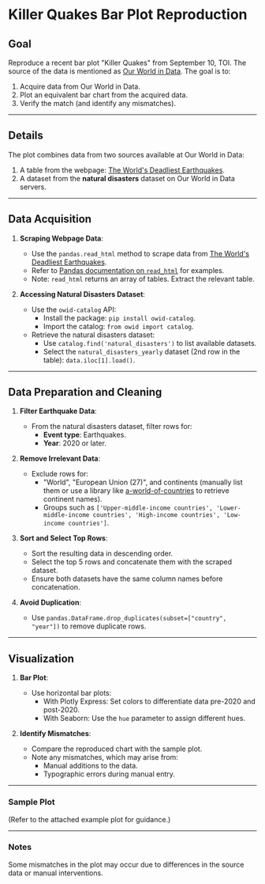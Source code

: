 # Killer Quakes Bar Plot Reproduction

## Goal
Reproduce a recent bar plot "Killer Quakes" from September 10, TOI. The source of the data is mentioned as [Our World in Data](https://ourworldindata.org). The goal is to:
1. Acquire data from Our World in Data.
2. Plot an equivalent bar chart from the acquired data.
3. Verify the match (and identify any mismatches).

---

## Details
The plot combines data from two sources available at Our World in Data:
1. A table from the webpage: [The World's Deadliest Earthquakes](https://ourworldindata.org/the-worlds-deadliest-earthquakes).
2. A dataset from the **natural disasters** dataset on Our World in Data servers.

---

## Data Acquisition
1. **Scraping Webpage Data**:
   - Use the `pandas.read_html` method to scrape data from [The World's Deadliest Earthquakes](https://ourworldindata.org/the-worlds-deadliest-earthquakes).
   - Refer to [Pandas documentation on `read_html`](https://pandas.pydata.org/docs/user_guide/io.html#html) for examples.
   - Note: `read_html` returns an array of tables. Extract the relevant table.

2. **Accessing Natural Disasters Dataset**:
   - Use the `owid-catalog` API:
     - Install the package: `pip install owid-catalog`.
     - Import the catalog: `from owid import catalog`.
   - Retrieve the natural disasters dataset:
     - Use `catalog.find('natural_disasters')` to list available datasets.
     - Select the `natural_disasters_yearly` dataset (2nd row in the table): `data.iloc[1].load()`.

---

## Data Preparation and Cleaning
1. **Filter Earthquake Data**:
   - From the natural disasters dataset, filter rows for:
     - **Event type**: Earthquakes.
     - **Year**: 2020 or later.

2. **Remove Irrelevant Data**:
   - Exclude rows for:
     - "World", "European Union (27)", and continents (manually list them or use a library like [a-world-of-countries](https://pypi.org/project/a-world-of-countries/) to retrieve continent names).
     - Groups such as `['Upper-middle-income countries', 'Lower-middle-income countries', 'High-income countries', 'Low-income countries']`.

3. **Sort and Select Top Rows**:
   - Sort the resulting data in descending order.
   - Select the top 5 rows and concatenate them with the scraped dataset.
   - Ensure both datasets have the same column names before concatenation.

4. **Avoid Duplication**:
   - Use `pandas.DataFrame.drop_duplicates(subset=["country", "year"])` to remove duplicate rows.

---

## Visualization
1. **Bar Plot**:
   - Use horizontal bar plots:
     - With Plotly Express: Set colors to differentiate data pre-2020 and post-2020.
     - With Seaborn: Use the `hue` parameter to assign different hues.

2. **Identify Mismatches**:
   - Compare the reproduced chart with the sample plot.
   - Note any mismatches, which may arise from:
     - Manual additions to the data.
     - Typographic errors during manual entry.

---

### Sample Plot
(Refer to the attached example plot for guidance.)

--- 

### Notes
Some mismatches in the plot may occur due to differences in the source data or manual interventions.
